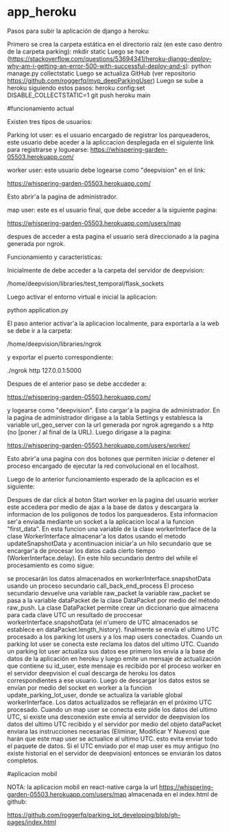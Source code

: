 # app_heroku

Pasos para subir la aplicación de django a heroku:

Primero se crea la carpeta estática en el directorio raíz (en este caso dentro de la carpeta parking): mkdir static
Luego se hace (https://stackoverflow.com/questions/53694341/heroku-django-deploy-why-am-i-getting-an-error-500-with-successful-deploy-and-s): python manage.py collectstatic
Luego se actualiza GitHub (ver repositorio https://github.com/roggerfq/mvp_deepParkingUser)
Luego se sube a heroku siguiendo estos pasos: 
   heroku config:set DISABLE_COLLECTSTATIC=1
   git push heroku main



#funcionamiento actual

Existen tres tipos de usuarios:

Parking lot user: es el usuario encargado de registrar los parqueaderos, este usuario debe aceder a la apliccacion desplegada en el siguiente link para registrarse y loguearse:
https://whispering-garden-05503.herokuapp.com/

worker user: este usuario debe logearse como  "deepvision" en el link:

https://whispering-garden-05503.herokuapp.com/

Esto abrir'a la pagina de administrador.

map user: este es el usuario final, que debe acceder a la siguiente pagina:

https://whispering-garden-05503.herokuapp.com/users/map

despues de acceder a esta pagina el usuario será direccionado a la pagina generada por ngrok.


Funcionamiento y características:

Inicialmente de debe acceder a la carpeta del servidor de deepvision: 

/home/deepvision/libraries/test_temporal/flask_sockets

Luego activar el entorno virtual e inicial la aplicacion: 

python application.py

El paso anterior activar'a la aplicacion localmente, para exportarla a la web se debe ir a la carpeta:

/home/deepvision/libraries/ngrok

y exportar el puerto correspondiente:

./ngrok http 127.0.0.1:5000

Despues de el anterior paso se debe accdeder a:

https://whispering-garden-05503.herokuapp.com/ 

y logearse como "deepvision". Esto cargar'a la pagina de administrador. En la pagina de administrador dirigase a la tabla Settings y establesca la variable url_geo_server con la url generada por ngrok agregando s a http (no [poner / al final de la URL). Luego dirigase a la pagina:

https://whispering-garden-05503.herokuapp.com/users/worker/

Esto abrir'a una pagina con dos botones que permiten iniciar o detener el proceso encargado de ejecutar la red convolucional en el localhost. 

Luego de lo anterior funcionamiento esperado de la aplicacion es el siguiente:

Despues de dar click al boton Start worker en la pagina del usuario worker este accedera por medio de ajax a la base de datos y descargara la informacion de los poligonos de todos los parqueaderos. Esta informacion ser'a enviada mediante un socket a la aplicacion local a la funcion "first_data". En esta funcion una variable de la clase workerInterface de la clase WorkerInterface almacenar'a los datos usando el metodo updateSnapshotData y acontinuacion iniciar'a un hilo secundario que se encargar'a de procesar los datos cada cierto tiempo (WorkerInterface.delay). En este hilo secundario dentro del while el procesamiento es como sigue:


se procesarán los datos almacenados en workerInterface.snapshotData usando un proceso secundario call_back_end_process
El proceso secundario devuelve una variable raw_packet
la variable raw_packet se pasa a la variable dataPacket de la clase DataPacket por medio del método raw_push. La clase DataPacket permite crear un diccionario que almacena para cada clave UTC un resultado de proccesar workerInterface.snapshotData (el n'umero de UTC almacenados se establece en dataPacket.length_history). 
finalmente se envía el ultimo UTC procesado a los parking lot users y a los map users conectados.
Cuando un parking lot user se conecta este reclama los datos del ultimo UTC.
Cuando un parking lot user actualiza sus datos ese primero los envía a la base de datos de la aplicación en heroku y luego emite un mensaje de actualización que contiene su id_user, este mensaje es recibido por el proceso worker en el servidor deepvision el cual descarga de heroku los datos correspondientes a ese usuario. Luego de descargar los datos estos se envían por medio del socket en worker a la funcion update_parking_lot_user, donde se actualiza la variable global workerInterface.
Los datos actualizados se reflejarán en el próximo UTC procesado.
Cuando un map user se conecta este pide los datos del ultimo UTC, si existe una desconexión este envía al servidor de deepvision los datos del ultimo UTC recibido y el servidor por medio del objeto dataPacket enviara las instrucciones necesarias (Eliminar, Modificar Y Nuevos) que harán que este map user se actualice al ultimo UTC. esto evita enviar todo el paquete de datos. Si el UTC enviado por el map user es muy antiguo (no existe historial en el servidor de deepvision) entonces se enviarán los datos completos.

#aplicacion mobil

NOTA: la aplicacion mobil en react-native carga la url https://whispering-garden-05503.herokuapp.com/users/map almacenada en el index.html de github:

https://github.com/roggerfq/parking_lot_developing/blob/gh-pages/index.html














































